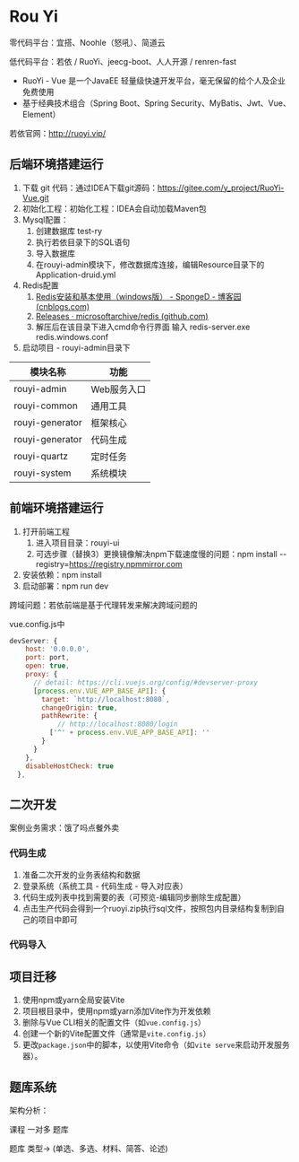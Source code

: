 # **Rou Yi** 

零代码平台：宜搭、Noohle（怒吼）、简道云

低代码平台：若依 / RuoYi、jeecg-boot、人人开源 / renren-fast

- RuoYi - Vue 是一个JavaEE 轻量级快速开发平台，毫无保留的给个人及企业免费使用
- 基于经典技术组合（Spring Boot、Spring Security、MyBatis、Jwt、Vue、Element）

若依官网：http://ruoyi.vip/



## 后端环境搭建运行

1. 下载 git 代码：通过IDEA下载git源码：https://gitee.com/y_project/RuoYi-Vue.git
2. 初始化工程：初始化工程：IDEA会自动加载Maven包
3. Mysql配置：
   1. 创建数据库 test-ry
   2. 执行若依目录下的SQL语句
   3. 导入数据库 
   4.  在rouyi-admin模块下，修改数据库连接，编辑Resource目录下的Application-druid.yml
4. Redis配置
   1. [Redis安装和基本使用（windows版） - SpongeD - 博客园 (cnblogs.com)](https://www.cnblogs.com/tester-D/p/15958183.html)
   2. [Releases · microsoftarchive/redis (github.com)](https://github.com/microsoftarchive/redis/releases)
   3. 解压后在该目录下进入cmd命令行界面 输入 redis-server.exe redis.windows.conf
5. 启动项目 - rouyi-admin目录下



| 模块名称        | 功能        |
| --------------- | ----------- |
| rouyi-admin     | Web服务入口 |
| rouyi-common    | 通用工具    |
| rouyi-generator | 框架核心    |
| rouyi-generator | 代码生成    |
| rouyi-quartz    | 定时任务    |
| rouyi-system    | 系统模块    |







## 前端环境搭建运行

1. 打开前端工程
   1. 进入项目目录：rouyi-ui
   2. 可选步骤（替换3）更换镜像解决npm下载速度慢的问题：npm install --registry=https://registry.npmmirror.com
2. 安装依赖：npm install
3. 启动部署：npm run dev



跨域问题：若依前端是基于代理转发来解决跨域问题的

vue.config.js中

```js
devServer: {
    host: '0.0.0.0',
    port: port,
    open: true,
    proxy: {
      // detail: https://cli.vuejs.org/config/#devserver-proxy
      [process.env.VUE_APP_BASE_API]: {
        target: `http://localhost:8080`,
        changeOrigin: true,
        pathRewrite: {
            // http://localhost:8080/login
          ['^' + process.env.VUE_APP_BASE_API]: ''
        }
      }
    },
    disableHostCheck: true
  },
```



## 二次开发

案例业务需求：饿了吗点餐外卖

### 代码生成

1. 准备二次开发的业务表结构和数据
2. 登录系统（系统工具 - 代码生成 - 导入对应表）
3. 代码生成列表中找到需要的表（可预览-编辑同步删除生成配置）	
4. 点击生产代码会得到一个ruoyi.zip执行sql文件，按照包内目录结构复制到自己的项目中即可





### 代码导入







## 项目迁移	

1. 使用npm或yarn全局安装Vite
2. 项目根目录中，使用npm或yarn添加Vite作为开发依赖
3. 删除与Vue CLI相关的配置文件（如`vue.config.js`）
4. 创建一个新的Vite配置文件（通常是`vite.config.js`）
5. 更改`package.json`中的脚本，以使用Vite命令（如`vite serve`来启动开发服务器）。





## 题库系统



架构分析：



课程 一对多 题库



题库  类型->  (单选、多选、材料、简答、论述)







```mysql

```



